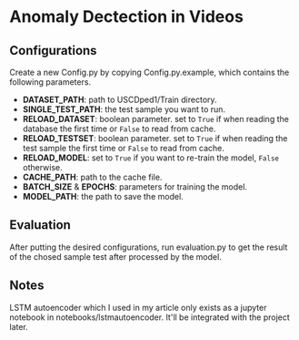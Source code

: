 

# Anomaly Dectection in Videos
## Configurations
Create a new Config.py by copying Config.py.example, which contains the following parameters.
- **DATASET_PATH**: path to USCDped1/Train directory.
- **SINGLE_TEST_PATH**: the test sample you want to run.
- **RELOAD_DATASET**: boolean parameter. set to `True` if when reading the database the first time or `False` to read from cache.
- **RELOAD_TESTSET**: boolean parameter. set to `True` if when reading the test sample the first time or `False` to read from cache.
- **RELOAD_MODEL**: set to `True` if you want to re-train the model, `False` otherwise.
- **CACHE_PATH**: path to the cache file.
- **BATCH_SIZE** & **EPOCHS**: parameters for training the model.
- **MODEL_PATH**: the path to save the model.
## Evaluation
After putting the desired configurations, run evaluation.py to get the result of the chosed sample test after processed by the model.

## Notes
LSTM autoencoder which I used in my article only exists as a jupyter notebook in notebooks/lstmautoencoder. It'll be integrated with the project later.